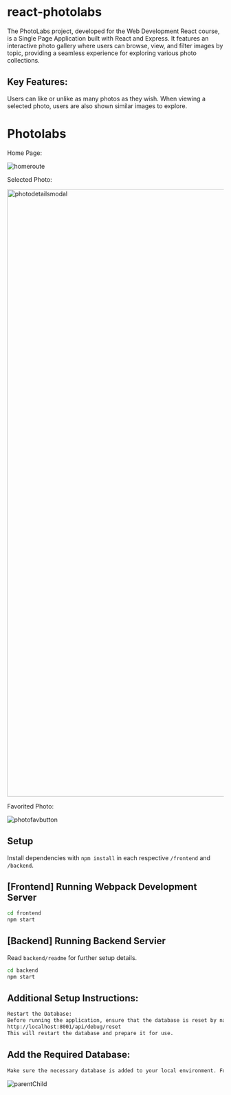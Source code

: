 # react-photolabs

The PhotoLabs project, developed for the Web Development React course, is a Single Page Application built with React and Express. It features an interactive photo gallery where users can browse, view, and filter images by topic, providing a seamless experience for exploring various photo collections.

## Key Features:

Users can like or unlike as many photos as they wish.
When viewing a selected photo, users are also shown similar images to explore.



# Photolabs




Home Page:

![homeroute](https://github.com/user-attachments/assets/8636d9ab-adad-4145-bd2e-ae34b00d024b)




Selected Photo:

<img width="1411" alt="photodetailsmodal" src="https://github.com/user-attachments/assets/c43a7b4a-ee28-4122-8c63-c17e8c978cc6">




Favorited Photo:

![photofavbutton](https://github.com/user-attachments/assets/27dcb93f-028b-42fb-9b17-0ff086efae14)



## Setup

Install dependencies with `npm install` in each respective `/frontend` and `/backend`.

## [Frontend] Running Webpack Development Server

```sh
cd frontend
npm start
```

## [Backend] Running Backend Servier

Read `backend/readme` for further setup details.

```sh
cd backend
npm start
```

## Additional Setup Instructions:
```sh
Restart the Database:
Before running the application, ensure that the database is reset by navigating to:
http://localhost:8001/api/debug/reset
This will restart the database and prepare it for use.
```

## Add the Required Database:
```sh
Make sure the necessary database is added to your local environment. Follow the steps outlined in the backend README.md to set up the database correctly.
```

![parentChild](https://github.com/user-attachments/assets/5ded6a52-171a-43ba-a1f5-afdcc58ed3bf)

